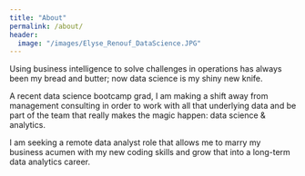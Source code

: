 ```yaml
---
title: "About"
permalink: /about/
header:
  image: "/images/Elyse_Renouf_DataScience.JPG"
---
```


Using business intelligence to solve challenges in operations has always been my bread and butter; now data science is my shiny new knife. 

A recent data science bootcamp grad, I am making a shift away from management consulting in order to work with all that underlying data and be part of the team that really makes the magic happen: data science & analytics. 

I am seeking a remote data analyst role that allows me to marry my business acumen with my new coding skills and grow that into a long-term data analytics career. 
